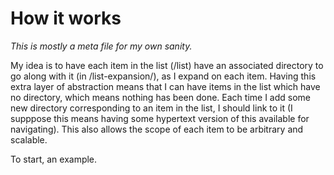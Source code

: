 # How it works

*This is mostly a meta file for my own sanity.*

My idea is to have each item in the list (<root>/list) have an associated directory to go along with it (in <root>/list-expansion/), as I expand on each item. Having this extra layer of abstraction means that I can have items in the list which have no directory, which means nothing has been done. Each time I add some new directory corresponding to an item in the list, I should link to it (I supppose this means having some hypertext version of this available for navigating). This also allows the scope of each item to be arbitrary and scalable.

To start, an example.